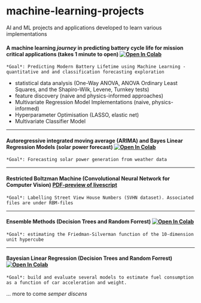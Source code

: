 # machine-learning-projects
AI and ML projects and applications developed to learn various implementations

#### **A machine learning *journey* in predicting battery cycle life for mission critical applications** (takes 1 minute to open)  [![Open In Colab](https://colab.research.google.com/assets/colab-badge.svg)](https://colab.research.google.com/github/SergiuIliev/machine-learning-projects/blob/master/Battery_Lifetime_Forecast.ipynb)

`*Goal*: Predicting Modern Battery Lifetime using Machine Learning - quantitative and and classification forecasting exploration`
- statistical data analysis (One-Way ANOVA, ANOVA Ordinary Least Squares, and the Shapiro-Wilk, Levene, Turnkey tests)
- feature discovery (naive and physics-informed approaches)
- Multivariate Regression Model Implementations (naive, physics-informed)
- Hyperparameter Optimisation (LASSO, elastic net)
- Multivariate Classifier Model

---

#### **Autoregressive integrated moving average (ARIMA) and Bayes Linear Regression Models** (solar power forecast) [![Open In Colab](https://colab.research.google.com/assets/colab-badge.svg)](https://colab.research.google.com/github/SergiuIliev/machine-learning-projects/blob/master/Solar_Forecasting_12.ipynb)

`*Goal*: Forecasting solar power generation from weather data`

---

#### **Restricted Boltzman Machine** (Convolutional Neural Network for Computer Vision) [PDF-preview of livescript](https://github.com/SergiuIliev/machine-learning-projects/blob/master/Restricted-Boltzman-Machine-SVHN-PDF-Preview.pdf)

`*Goal*: Labelling Street View House Numbers (SVHN dataset). Associated files are under RBM-files`

---

#### **Ensemble Methods** (Decision Trees and Random Forrest) [![Open In Colab](https://colab.research.google.com/assets/colab-badge.svg)](https://colab.research.google.com/github/SergiuIliev/machine-learning-projects/blob/master/Ensemble-Methods.ipynb)

`*Goal*: estimating the Friedman-Silverman function of the 10-dimension unit hypercube `

---

#### **Bayesian Linear Regression** (Decision Trees and Random Forrest) [![Open In Colab](https://colab.research.google.com/assets/colab-badge.svg)](https://colab.research.google.com/github/SergiuIliev/machine-learning-projects/blob/master/Bayesian-Linear-Regression.ipynb)

`*Goal*: build and evaluate several models to estimate fuel consumption as a function of car acceleration and weight.`


... more to come *semper discens* 

